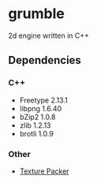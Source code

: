 # grumble
2d engine written in C++

## Dependencies
### C++
* Freetype 2.13.1
* libpng 1.6.40
* bZip2 1.0.8
* zlib 1.2.13
* brotli 1.0.9

### Other
* [Texture Packer](codeandweb.com/texturepacker) 
